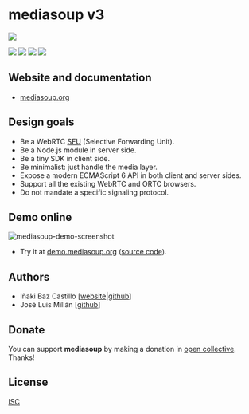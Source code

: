 # mediasoup v3

[![][mediasoup-banner]][mediasoup-website]

[![][npm-shield-mediasoup]][npm-mediasoup]
[![][travis-ci-shield-mediasoup]][travis-ci-mediasoup]
[![][codacy-grade-shield-mediasoup]][codacy-grade-mediasoup]
[![][opencollective-shield-mediasoup]][opencollective-mediasoup]


## Website and documentation

* [mediasoup.org][mediasoup-website]


## Design goals

* Be a WebRTC [SFU](https://webrtcglossary.com/sfu/) (Selective Forwarding Unit).
* Be a Node.js module in server side.
* Be a tiny SDK in client side.
* Be minimalist: just handle the media layer.
* Expose a modern ECMAScript 6 API in both client and server sides.
* Support all the existing WebRTC and ORTC browsers.
* Do not mandate a specific signaling protocol.


## Demo online

![mediasoup-demo-screenshot]

* Try it at [demo.mediasoup.org](https://demo.mediasoup.org) ([source code](https://github.com/versatica/mediasoup-demo)).


## Authors

* Iñaki Baz Castillo [[website](https://inakibaz.me)|[github](https://github.com/ibc/)]
* José Luis Millán [[github](https://github.com/jmillan/)]


## Donate

You can support **mediasoup** by making a donation in [open collective][opencollective-mediasoup]. Thanks!


## License

[ISC](./LICENSE)




[mediasoup-banner]: https://raw.githubusercontent.com/versatica/mediasoup-website/master/_art/mediasoup_banner.png
[mediasoup-demo-screenshot]: https://raw.githubusercontent.com/versatica/mediasoup-website/master/_art/mediasoup-opensips-summit-2017.jpg
[mediasoup-website]: https://mediasoup.org
[travis-ci-shield-mediasoup]: https://travis-ci.com/versatica/mediasoup.svg?branch=master
[travis-ci-mediasoup]: https://travis-ci.com/versatica/mediasoup
[npm-shield-mediasoup]: https://img.shields.io/npm/v/mediasoup.svg
[npm-mediasoup]: https://npmjs.org/package/mediasoup
[codacy-grade-shield-mediasoup]: https://img.shields.io/codacy/grade/3c8b9efc83674b6189707ab4188cfb2b.svg
[codacy-grade-mediasoup]: https://www.codacy.com/app/versatica/mediasoup
[opencollective-shield-mediasoup]: https://img.shields.io/opencollective/all/mediasoup.svg
[opencollective-mediasoup]: https://opencollective.com/mediasoup/donate

